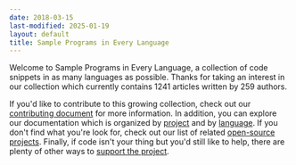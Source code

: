 ```yaml
---
date: 2018-03-15
last-modified: 2025-01-19
layout: default
title: Sample Programs in Every Language
---
```


Welcome to Sample Programs in Every Language, a collection of code snippets in as many languages as possible. Thanks for taking an interest in our collection which currently contains 1241 articles written by 259 authors.

If you'd like to contribute to this growing collection, check out our [contributing document](https://github.com/TheRenegadeCoder/sample-programs/blob/master/.github/CONTRIBUTING.md) for more information. In addition, you can explore our documentation which is organized by [project](/projects) and by [language](/languages). If you don't find what you're look for, check out our list of related [open-source projects](/related). Finally, if code isn't your thing but you'd still like to help, there are plenty of other ways to [support the project](https://therenegadecoder.com/updates/5-ways-you-can-support-the-renegade-coder/).